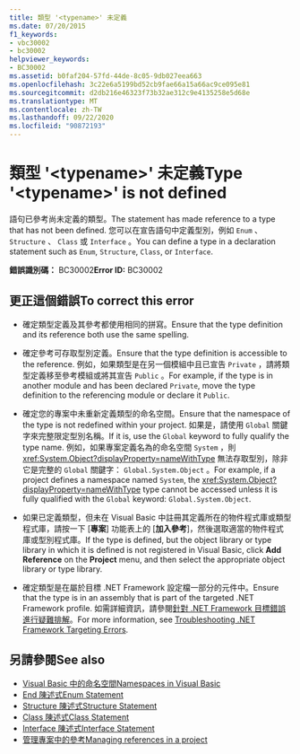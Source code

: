 ```yaml
---
title: 類型 '<typename>' 未定義
ms.date: 07/20/2015
f1_keywords:
- vbc30002
- bc30002
helpviewer_keywords:
- BC30002
ms.assetid: b0faf204-57fd-44de-8c05-9db027eea663
ms.openlocfilehash: 3c22e6a5199bd52cb9fae66a15a66ac9ce095e81
ms.sourcegitcommit: d2db216e46323f73b32ae312c9e4135258e5d68e
ms.translationtype: MT
ms.contentlocale: zh-TW
ms.lasthandoff: 09/22/2020
ms.locfileid: "90872193"
---
```

# <a name="type-typename-is-not-defined"></a><span data-ttu-id="56cca-102">類型 '\<typename>' 未定義</span><span class="sxs-lookup"><span data-stu-id="56cca-102">Type '\<typename>' is not defined</span></span>

<span data-ttu-id="56cca-103">語句已參考尚未定義的類型。</span><span class="sxs-lookup"><span data-stu-id="56cca-103">The statement has made reference to a type that has not been defined.</span></span> <span data-ttu-id="56cca-104">您可以在宣告語句中定義型別，例如 `Enum` 、 `Structure` 、 `Class` 或 `Interface` 。</span><span class="sxs-lookup"><span data-stu-id="56cca-104">You can define a type in a declaration statement such as `Enum`, `Structure`, `Class`, or `Interface`.</span></span>  
  
 <span data-ttu-id="56cca-105">**錯誤識別碼：** BC30002</span><span class="sxs-lookup"><span data-stu-id="56cca-105">**Error ID:** BC30002</span></span>  
  
## <a name="to-correct-this-error"></a><span data-ttu-id="56cca-106">更正這個錯誤</span><span class="sxs-lookup"><span data-stu-id="56cca-106">To correct this error</span></span>  
  
- <span data-ttu-id="56cca-107">確定類型定義及其參考都使用相同的拼寫。</span><span class="sxs-lookup"><span data-stu-id="56cca-107">Ensure that the type definition and its reference both use the same spelling.</span></span>  
  
- <span data-ttu-id="56cca-108">確定參考可存取型別定義。</span><span class="sxs-lookup"><span data-stu-id="56cca-108">Ensure that the type definition is accessible to the reference.</span></span> <span data-ttu-id="56cca-109">例如，如果類型是在另一個模組中且已宣告 `Private` ，請將類型定義移至參考模組或將其宣告 `Public` 。</span><span class="sxs-lookup"><span data-stu-id="56cca-109">For example, if the type is in another module and has been declared `Private`, move the type definition to the referencing module or declare it `Public`.</span></span>  
  
- <span data-ttu-id="56cca-110">確定您的專案中未重新定義類型的命名空間。</span><span class="sxs-lookup"><span data-stu-id="56cca-110">Ensure that the namespace of the type is not redefined within your project.</span></span> <span data-ttu-id="56cca-111">如果是，請使用 `Global` 關鍵字來完整限定型別名稱。</span><span class="sxs-lookup"><span data-stu-id="56cca-111">If it is, use the `Global` keyword to fully qualify the type name.</span></span> <span data-ttu-id="56cca-112">例如，如果專案定義名為的命名空間 `System` ，則 <xref:System.Object?displayProperty=nameWithType> 無法存取型別，除非它是完整的 `Global` 關鍵字： `Global.System.Object` 。</span><span class="sxs-lookup"><span data-stu-id="56cca-112">For example, if a project defines a namespace named `System`, the <xref:System.Object?displayProperty=nameWithType> type cannot be accessed unless it is fully qualified with the `Global` keyword: `Global.System.Object`.</span></span>  
  
- <span data-ttu-id="56cca-113">如果已定義類型，但未在 Visual Basic 中註冊其定義所在的物件程式庫或類型程式庫，請按一下 [**專案**] 功能表上的 [**加入參考**]，然後選取適當的物件程式庫或型別程式庫。</span><span class="sxs-lookup"><span data-stu-id="56cca-113">If the type is defined, but the object library or type library in which it is defined is not registered in Visual Basic, click **Add Reference** on the **Project** menu, and then select the appropriate object library or type library.</span></span>  
  
- <span data-ttu-id="56cca-114">確定類型是在屬於目標 .NET Framework 設定檔一部分的元件中。</span><span class="sxs-lookup"><span data-stu-id="56cca-114">Ensure that the type is in an assembly that is part of the targeted .NET Framework profile.</span></span> <span data-ttu-id="56cca-115">如需詳細資訊，請參閱[針對 .NET Framework 目標錯誤進行疑難排解](/visualstudio/msbuild/troubleshooting-dotnet-framework-targeting-errors)。</span><span class="sxs-lookup"><span data-stu-id="56cca-115">For more information, see [Troubleshooting .NET Framework Targeting Errors](/visualstudio/msbuild/troubleshooting-dotnet-framework-targeting-errors).</span></span>  
  
## <a name="see-also"></a><span data-ttu-id="56cca-116">另請參閱</span><span class="sxs-lookup"><span data-stu-id="56cca-116">See also</span></span>

- [<span data-ttu-id="56cca-117">Visual Basic 中的命名空間</span><span class="sxs-lookup"><span data-stu-id="56cca-117">Namespaces in Visual Basic</span></span>](../../programming-guide/program-structure/namespaces.md)
- [<span data-ttu-id="56cca-118">End 陳述式</span><span class="sxs-lookup"><span data-stu-id="56cca-118">Enum Statement</span></span>](../statements/enum-statement.md)
- [<span data-ttu-id="56cca-119">Structure 陳述式</span><span class="sxs-lookup"><span data-stu-id="56cca-119">Structure Statement</span></span>](../statements/structure-statement.md)
- [<span data-ttu-id="56cca-120">Class 陳述式</span><span class="sxs-lookup"><span data-stu-id="56cca-120">Class Statement</span></span>](../statements/class-statement.md)
- [<span data-ttu-id="56cca-121">Interface 陳述式</span><span class="sxs-lookup"><span data-stu-id="56cca-121">Interface Statement</span></span>](../statements/interface-statement.md)
- [<span data-ttu-id="56cca-122">管理專案中的參考</span><span class="sxs-lookup"><span data-stu-id="56cca-122">Managing references in a project</span></span>](/visualstudio/ide/managing-references-in-a-project)
